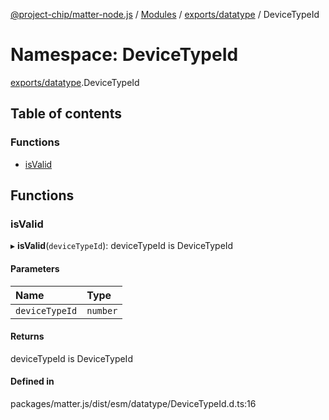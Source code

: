 [@project-chip/matter-node.js](../README.md) / [Modules](../modules.md) / [exports/datatype](exports_datatype.md) / DeviceTypeId

# Namespace: DeviceTypeId

[exports/datatype](exports_datatype.md).DeviceTypeId

## Table of contents

### Functions

- [isValid](exports_datatype.DeviceTypeId.md#isvalid)

## Functions

### isValid

▸ **isValid**(`deviceTypeId`): deviceTypeId is DeviceTypeId

#### Parameters

| Name | Type |
| :------ | :------ |
| `deviceTypeId` | `number` |

#### Returns

deviceTypeId is DeviceTypeId

#### Defined in

packages/matter.js/dist/esm/datatype/DeviceTypeId.d.ts:16
